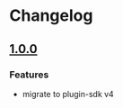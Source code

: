 # Changelog

## [1.0.0](https://github.com/yandex-cloud/cq-source-yc/compare/v1.0.0...v0.3.4) 

### Features

* migrate to plugin-sdk v4